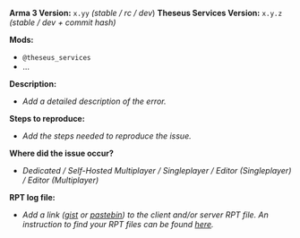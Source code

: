 **Arma 3 Version:** `x.yy` *(stable / rc / dev*)
**Theseus Services Version:** `x.y.z` *(stable / dev + commit hash)*

**Mods:**
- `@theseus_services`
- ...

**Description:**
- *Add a detailed description of the error.*

**Steps to reproduce:**
- *Add the steps needed to reproduce the issue.*

**Where did the issue occur?**
- *Dedicated / Self-Hosted Multiplayer / Singleplayer / Editor (Singleplayer) / Editor (Multiplayer)*

**RPT log file:**
- *Add a link ([gist](https://gist.github.com) or [pastebin](http://pastebin.com)) to the client and/or server RPT file. An instruction to find your RPT files can be found [here](https://community.bistudio.com/wiki/Crash_Files#Arma_3).*
